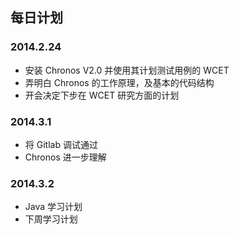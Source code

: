 ## 每日计划

### 2014.2.24

* 安装 Chronos V2.0 并使用其计划测试用例的 WCET
* 弄明白 Chronos 的工作原理，及基本的代码结构
* 开会决定下步在 WCET 研究方面的计划


### 2014.3.1

* 将 Gitlab 调试通过
* Chronos 进一步理解

### 2014.3.2

* Java 学习计划
* 下周学习计划
